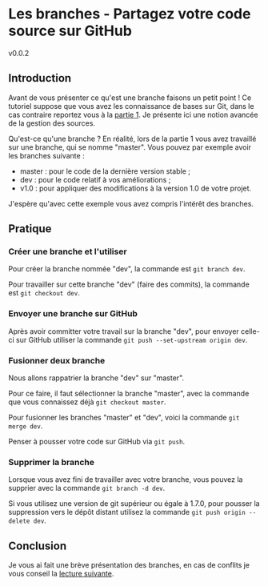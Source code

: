 
# Les branches - Partagez votre code source sur GitHub

v0.0.2

## Introduction

Avant de vous présenter ce qu'est une branche faisons un petit point ! Ce tutoriel suppose que vous avez les connaissance de bases sur Git, dans le cas contraire reportez vous à la [partie 1](part_01.MD). Je présente ici une notion avancée de la gestion des sources.

Qu'est-ce qu'une branche ? En réalité, lors de la partie 1 vous avez travaillé sur une branche, qui se nomme "master". Vous pouvez par exemple avoir les branches suivante :
* master : pour le code de la dernière version stable ;
* dev : pour le code relatif à vos améliorations ;
* v1.0 : pour appliquer des modifications à la version 1.0 de votre projet.

J'espère qu'avec cette exemple vous avez compris l'intérêt des branches.

## Pratique

### Créer une branche et l'utiliser

Pour créer la branche nommée "dev", la commande est `git branch dev`.

Pour travailler sur cette branche "dev" (faire des commits), la commande est `git checkout dev`.

### Envoyer une branche sur GitHub

Après avoir committer votre travail sur la branche "dev", pour envoyer celle-ci sur GitHub utiliser la commande `git push --set-upstream origin dev`.

### Fusionner deux branche

Nous allons rappatrier la branche "dev" sur "master".

Pour ce faire, il faut sélectionner la branche "master", avec la commande que vous connaissez déjà `git checkout master`.

Pour fusionner les branches "master" et "dev", voici la commande `git merge dev`.

Penser à pousser votre code sur GitHub via `git push`.

### Supprimer la branche

Lorsque vous avez fini de travailler avec votre branche, vous pouvez la supprier avec la commande `git branch -d dev`.

Si vous utilisez une version de git supérieur ou égale à 1.7.0, pour pousser la suppression vers le dépôt distant utilisez la commande `git push origin --delete dev`.

## Conclusion

Je vous ai fait une brève présentation des branches, en cas de conflits je vous conseil la [lecture suivante](https://git-scm.com/book/fr/v1/Les-branches-avec-Git).
